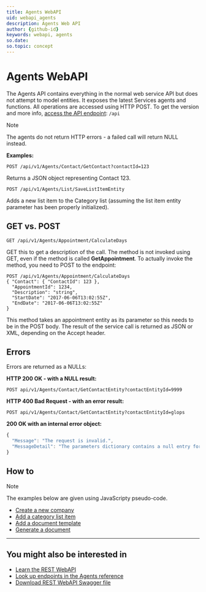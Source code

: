```yaml
---
title: Agents WebAPI
uid: webapi_agents
description: Agents Web API
author: {github-id}
keywords: webapi, agents
so.date:
so.topic: concept
---
```


# Agents WebAPI

The Agents API contains everything in the normal web service API but does not attempt to model entities. It exposes the latest Services agents and functions. All operations are accessed using HTTP POST.
To get the version and more info, [access the API endpoint][7]: `/api`

> [!NOTE]
> The agents do not return HTTP errors - a failed call will return NULL instead.

**Examples:**

```http
POST /api/v1/Agents/Contact/GetContact?contactId=123
```

Returns a JSON object representing Contact 123.

```http
POST /api/v1/Agents/List/SaveListItemEntity
```

Adds a new list item to the Category list (assuming the list item entity parameter has been properly initialized).

## GET vs. POST

`GET /api/v1/Agents/Appointment/CalculateDays`

GET this to get a description of the call. The method is not invoked using GET, even if the method is called **GetAppointment**. To actually invoke the method, you need to POST to the endpoint:

```http
POST /api/v1/Agents/Appointment/CalculateDays
{ "Contact": { "ContactId": 123 },
  "AppointmentId": 1234,
  "Description": "string",
  "StartDate": "2017-06-06T13:02:55Z",
  "EndDate": "2017-06-06T13:02:55Z"
}
```

This method takes an appointment entity as its parameter so this needs to be in the POST body. The result of the service call is returned as JSON or XML, depending on the Accept header.

## Errors

Errors are returned as a NULLs:

**HTTP 200 OK - with a NULL result:**

```http
POST api/v1/Agents/Contact/GetContactEntity?contactEntityId=9999
```

**HTTP 400 Bad Request - with an error result:**

```http
POST api/v1/Agents/Contact/GetContactEntity?contactEntityId=glops
```

**200 OK with an internal error object:**

```javascript
{
  "Message": "The request is invalid.",
  "MessageDetail": "The parameters dictionary contains a null entry for parameter 'contactEntityId'."
}
```

## How to

> [!NOTE]
> The examples below are given using JavaScripty pseudo-code.

* [Create a new company][2]
* [Add a category list item][3]
* [Add a document template][4]
* [Generate a document][5]

---

## You might also be interested in

* [Learn the REST WebAPI][1]
* [Look up endpoints in the Agents reference][8]
* [Download REST WebAPI Swagger file][6]

<!-- Referenced links -->
[1]: ../rest-webapi/index.md
[2]: ../../../../contact/services/create-contact-webapi-agents.md
[3]: ../../lists/services/listagent/add-catlist-item-webapi-agents.md
[4]: ../../../../documents/agents-web-api/add-document-template.md
[5]: ../../../../documents/agents-web-api/generate-document.md
[6]: ../../../../assets/downloads/Swagger-v1-Agents.zip
[7]: get-version.md
[8]: ../../../../api-reference/restful/agent/index.md
